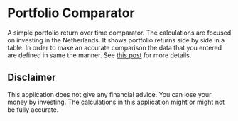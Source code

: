 # Portfolio Comparator

A simple portfolio return over time comparator. The calculations are focused on investing in the Netherlands. It shows portfolio returns side by side in a table. In order to make an accurate comparison the data that you entered are defined in same the manner. See [this post](https://www.justetf.com/en/news/etf/avoiding-etf-performance-pitfalls.html) for more details.

## Disclaimer

This application does not give any financial advice. You can lose your money by investing. The calculations in this application might or might not be fully accurate.

